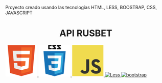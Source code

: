 Proyecto creado usando las tecnologías HTML, LESS, BOOSTRAP, CSS, JAVASCRIPT

<h1 align="center">API RUSBET</h1>



<a href="https://www.w3.org/html/" target="_blank" rel="noreferrer"> <img
      src="https://github.com/devicons/devicon/blob/master/icons/html5/html5-original.svg" alt="html5" width="100"
      height="100" /> </a>
<a href="https://www.w3schools.com/css/" target="_blank"
    rel="noreferrer"> <img src="https://raw.githubusercontent.com/devicons/devicon/master/icons/css3/css3-original-wordmark.svg" alt="css3"
      width="100" height="100" /> </a>
<a href="https://www.javascript.com/" target="_blank" rel="noreferrer"> <img
      src="https://github.com/devicons/devicon/blob/master/icons/javascript/javascript-original.svg" alt="javascript" width="100"
      height="100" /> </a>
<a href="https://www.javascript.com/" target="_blank" rel="noreferrer"> <img
      src="https://w7.pngwing.com/pngs/392/883/png-transparent-computer-icons-less-web-development-others-text-logo-css.png" alt="Less" width="100"
      height="100" /> </a>
<a href="https://getbootstrap.com/" target="_blank" rel="noreferrer"> <img
      src="https://github.com/coherencez/tech-logos/blob/master/bootstrap.png" alt="bootstrap" width="100"
      height="100" /> </a>




